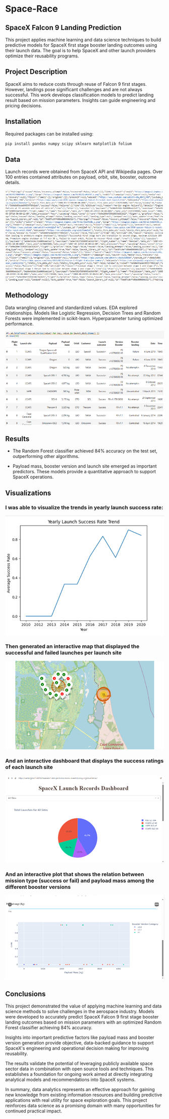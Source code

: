 # Space-Race

## SpaceX Falcon 9 Landing Prediction
This project applies machine learning and data science techniques to build predictive models for SpaceX first stage booster landing outcomes using their launch data. The goal is to help SpaceX and other launch providers optimize their reusability programs.

## Project Description
SpaceX aims to reduce costs through reuse of Falcon 9 first stages. However, landings pose significant challenges and are not always successful. This work develops classification models to predict landing result based on mission parameters. Insights can guide engineering and pricing decisions.

## Installation

Required packages can be  installed using:
```bash
pip install pandas numpy scipy sklearn matplotlib folium
```

## Data
Launch records were obtained from SpaceX API and Wikipedia pages. Over 100 entries contained attributes on payload, orbit, site, booster, outcome details.

![Raw Data](images/dataprep/1-rawdata.png)

## Methodology
Data wrangling cleaned and standardized values. EDA explored relationships. Models like Logistic Regression, Decision Trees and Random Forests were implemented in scikit-learn. Hyperparameter tuning optimized performance.

![Structured Dataset](images/dataprep/5-structureddataset.png) 

## Results
- The Random Forest classifier achieved 84% accuracy on the test set, outperforming other algorithms. 


- Payload mass, booster version and launch site emerged as important predictors. These models provide a quantitative approach to support SpaceX operations.


## Visualizations

### I was able to visualize the trends in yearly launch success rate:

![Yearly Launch Success Rate](images/pandasvisualization/6-yearlylaunchsuccessrate.png)

### Then generated an interactive map that displayed the successful and failed launches per launch site

![Successful and Failed Launches Visualized](images/interactivemaps/12-launchlocationsclusteredmarkers-zoom.png)

### And an interactive dashboard that displays the success ratings of each launch site

![All Sites Success Ratings](images/interactivemaps/15-dashboard-all.png)

### And an interactive plot that shows the relation between mission type (success or fail) and payload mass among the different booster versions

![Payload Mass v Mission Type by Booster Version](images/interactivemaps/17-dashboard-payloadmass-vs-boosterversion.png)


## Conclusions

This project demonstrated the value of applying machine learning and data science methods to solve challenges in the aerospace industry. Models were developed to accurately predict SpaceX Falcon 9 first stage booster landing outcomes based on mission parameters with an optimized Random Forest classifier achieving 84% accuracy.

Insights into important predictive factors like payload mass and booster version generation provide objective, data-backed guidance to support SpaceX's engineering and operational decision making for improving reusability.

The results validate the potential of leveraging publicly available space sector data in combination with open source tools and techniques. This establishes a foundation for ongoing work aimed at directly integrating analytical models and recommendations into SpaceX systems.

In summary, data analytics represents an effective approach for gaining new knowledge from existing information resources and building predictive applications with real utility for space exploration goals. This project reinforces data science as a promising domain with many opportunities for continued practical impact.

